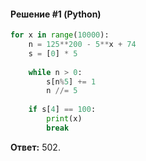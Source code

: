 #### Решение #1 (Python)
```python
for x in range(10000):
	n = 125**200 - 5**x + 74
	s = [0] * 5
	
	while n > 0:
		s[n%5] += 1
		n //= 5
	
	if s[4] == 100:
		print(x)
		break
```
**Ответ:** 502.
